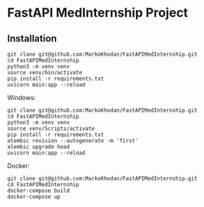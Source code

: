 # FastAPI MedInternship Project

## Installation 

```shell
git clone git@github.com:MarkoKhodan/FastAPIMedInternship.git
cd FastAPIMedInternship
python3 -m venv venv
source venv/bin/activate
pip install -r requirements.txt
uvicorn main:app --reload
```

Windows:
```shell
git clone git@github.com:MarkoKhodan/FastAPIMedInternship.git
cd FastAPIMedInternship
python3 -m venv venv
source venv/Scripts/activate
pip install -r requirements.txt
alembic revision --autogenerate -m 'first' 
alembic upgrade head
uvicorn main:app --reload
  ```

Docker:
```shell
git clone git@github.com:MarkoKhodan/FastAPIMedInternship.git
cd FastAPIMedInternship
docker-compose build
docker-compose up
```